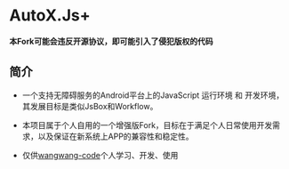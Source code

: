 # AutoX.Js+

**本Fork可能会违反开源协议，即可能引入了侵犯版权的代码**

## 简介

* 一个支持无障碍服务的Android平台上的JavaScript 运行环境 和 开发环境，其发展目标是类似JsBox和Workflow。

* 本项目属于个人自用的一个增强版Fork，目标在于满足个人日常使用开发需求，以及保证在新系统上APP的兼容性和稳定性。

* 仅供[wangwang-code](https://github.com/wangwang-code)个人学习、开发、使用
